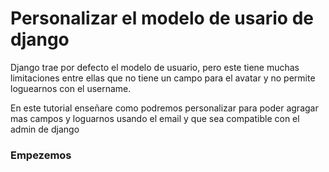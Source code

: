 # Personalizar el modelo de usario de django

Django trae por defecto el modelo de usuario, pero este tiene muchas limitaciones entre ellas que no tiene un 
campo para el avatar y no permite loguearnos con el username.


En este tutorial enseñare como podremos personalizar para poder agragar mas campos y loguarnos usando el email
y que sea compatible con el admin de django

### Empezemos
